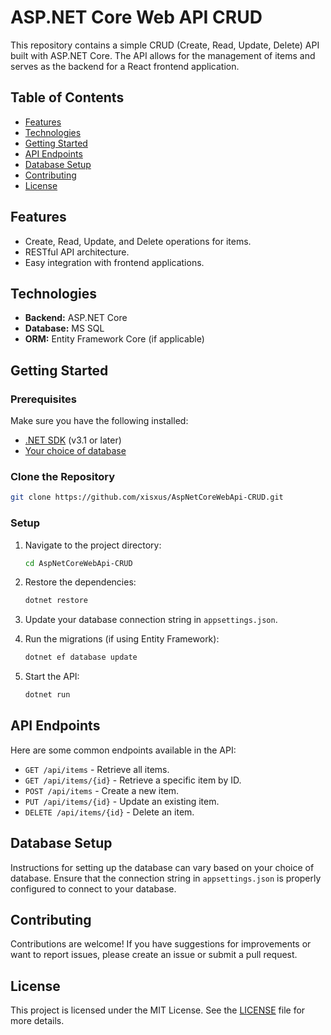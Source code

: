 # ASP.NET Core Web API CRUD

This repository contains a simple CRUD (Create, Read, Update, Delete) API built with ASP.NET Core. The API allows for the management of items and serves as the backend for a React frontend application.

## Table of Contents

- [Features](#features)
- [Technologies](#technologies)
- [Getting Started](#getting-started)
- [API Endpoints](#api-endpoints)
- [Database Setup](#database-setup)
- [Contributing](#contributing)
- [License](#license)

## Features

- Create, Read, Update, and Delete operations for items.
- RESTful API architecture.
- Easy integration with frontend applications.

## Technologies

- **Backend:** ASP.NET Core
- **Database:** MS SQL
- **ORM:** Entity Framework Core (if applicable)

## Getting Started

### Prerequisites

Make sure you have the following installed:

- [.NET SDK](https://dotnet.microsoft.com/download) (v3.1 or later)
- [Your choice of database](#)

### Clone the Repository

```bash
git clone https://github.com/xisxus/AspNetCoreWebApi-CRUD.git
```

### Setup

1. Navigate to the project directory:

    ```bash
    cd AspNetCoreWebApi-CRUD
    ```

2. Restore the dependencies:

    ```bash
    dotnet restore
    ```

3. Update your database connection string in `appsettings.json`.

4. Run the migrations (if using Entity Framework):

    ```bash
    dotnet ef database update
    ```

5. Start the API:

    ```bash
    dotnet run
    ```

## API Endpoints

Here are some common endpoints available in the API:

- `GET /api/items` - Retrieve all items.
- `GET /api/items/{id}` - Retrieve a specific item by ID.
- `POST /api/items` - Create a new item.
- `PUT /api/items/{id}` - Update an existing item.
- `DELETE /api/items/{id}` - Delete an item.

## Database Setup

Instructions for setting up the database can vary based on your choice of database. Ensure that the connection string in `appsettings.json` is properly configured to connect to your database.

## Contributing

Contributions are welcome! If you have suggestions for improvements or want to report issues, please create an issue or submit a pull request.

## License

This project is licensed under the MIT License. See the [LICENSE](LICENSE) file for more details.
